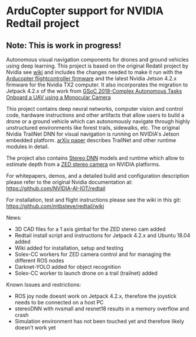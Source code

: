 # ArduCopter support for NVIDIA Redtail project

## Note: This is work in progress!
Autonomous visual navigation components for drones and ground vehicles using deep learning.
This project is based on the original Redatil project by Nvidia see [wiki](https://github.com/NVIDIA-Jetson/redtail/wiki) and includes the changes needed to make it run with the [Arducopter flightcontroller firmware](http://ardupilot.org/copter/) and the latest Nvidia Jetson 4.2.x firmware for the Nvidia TX2 computer.
It also incorporates the migration to Jetpack 4.2.x of the work from [GSoC 2018-Complex Autonomous Tasks Onboard a UAV using a Monocular Camera](https://discuss.ardupilot.org/t/gsoc-2018-complex-autonomous-tasks-onboard-a-uav-using-a-monocular-camera-nvidia-redtail/319333)

This project contains deep neural networks, computer vision and control code, hardware instructions and other artifacts that allow users to build a drone or a ground vehicle which can autonomously navigate through highly unstructured environments like forest trails, sidewalks, etc. The original Nvidia TrailNet DNN for visual navigation is running on NVIDIA's Jetson embedded platform. [arXiv paper](https://arxiv.org/abs/1705.02550) describes TrailNet and other runtime modules in detail.

The project also contains [Stereo DNN](../master/stereoDNN/) models and runtime which allow to estimate depth from a [ZED stereo camera](https://www.stereolabs.com/zed/) on NVIDIA platforms.

For whitepapers, demos, and a detailed build and configuration description please refer to the original Nvidia documentation at: https://github.com/NVIDIA-AI-IOT/redtail

For installation, test and flight instructions please see the wiki in this git: https://github.com/mtbsteve/redtail/wiki 


News:
- 3D CAD files for a 1 axis gimbal for the ZED stereo cam added
- Redtail install script and instructions for Jetpack 4.2.x and Ubuntu 18.04 added
- Wiki added for installation, setup and testing
- Solex-CC workers for ZED camera control and for managing the different ROS nodes
- Darknet-YOLO added for object recognition
- Solex-CC worker to launch drone on a trail (trailnet) added

Known Issues and restrictions:
- ROS joy node doesnt work on Jetpack 4.2.x, therefore the joystick needs to be connected on a host PC
- stereoDNN with nvsmall and resnet18 results in a memory overflow and crash
- Simulation environment has not been touched yet and therefore likely doesn't work yet
